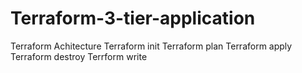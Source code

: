 # Terraform-3-tier-application

Terraform Achitecture 
Terraform init 
Terraform plan 
Terraform apply
Terraform destroy
Terrform write